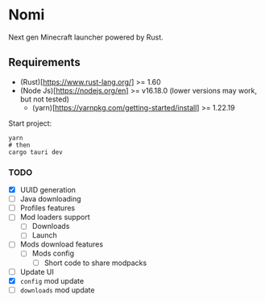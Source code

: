 # Nomi

Next gen Minecraft launcher powered by Rust. 

## Requirements

- (Rust)[https://www.rust-lang.org/] >= 1.60
- (Node Js)[https://nodejs.org/en] >= v16.18.0 (lower versions may work, but not tested)
  * (yarn)[https://yarnpkg.com/getting-started/install] >= 1.22.19

Start project:
```shell
yarn
# then
cargo tauri dev
```

### TODO

- [x] UUID generation
- [ ] Java downloading
- [ ] Profiles features
- [ ] Mod loaders support
  * [ ] Downloads
  * [ ] Launch
- [ ] Mods download features
  * [ ] Mods config
    + [ ] Short code to share modpacks
- [ ] Update UI
- [x] `config` mod update
- [ ] `downloads` mod update